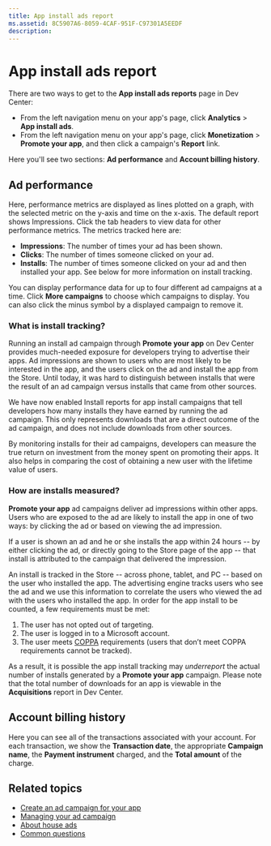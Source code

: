 ```yaml
---
title: App install ads report
ms.assetid: 8C5907A6-8059-4CAF-951F-C97301A5EEDF
description: 
---
```


# App install ads report

There are two ways to get to the **App install ads reports** page in Dev Center:

-   From the left navigation menu on your app's page, click **Analytics** &gt; **App install ads**.
-   From the left navigation menu on your app's page, click **Monetization** &gt; **Promote your app**, and then click a campaign's **Report** link.

Here you'll see two sections: **Ad performance** and **Account billing history**.

## Ad performance

Here, performance metrics are displayed as lines plotted on a graph, with the selected metric on the y-axis and time on the x-axis. The default report shows Impressions. Click the tab headers to view data for other performance metrics. The metrics tracked here are:

-   **Impressions**: The number of times your ad has been shown.
-   **Clicks**: The number of times someone clicked on your ad.
-   **Installs**: The number of times someone clicked on your ad and then installed your app. See below for more information on install tracking.

You can display performance data for up to four different ad campaigns at a time. Click **More campaigns** to choose which campaigns to display. You can also click the minus symbol by a displayed campaign to remove it.

### What is install tracking?

Running an install ad campaign through **Promote your app** on Dev Center provides much-needed exposure for developers trying to advertise their apps. Ad impressions are shown to users who are most likely to be interested in the app, and the users click on the ad and install the app from the Store. Until today, it was hard to distinguish between installs that were the result of an ad campaign versus installs that came from other sources.

We have now enabled Install reports for app install campaigns that tell developers how many installs they have earned by running the ad campaign. This only represents downloads that are a direct outcome of the ad campaign, and does not include downloads from other sources.

By monitoring installs for their ad campaigns, developers can measure the true return on investment from the money spent on promoting their apps. It also helps in comparing the cost of obtaining a new user with the lifetime value of users.

### How are installs measured?

**Promote your app** ad campaigns deliver ad impressions within other apps. Users who are exposed to the ad are likely to install the app in one of two ways: by clicking the ad or based on viewing the ad impression.

If a user is shown an ad and he or she installs the app within 24 hours -- by either clicking the ad, or directly going to the Store page of the app -- that install is attributed to the campaign that delivered the impression.

An install is tracked in the Store -- across phone, tablet, and PC -- based on the user who installed the app. The advertising engine tracks users who see the ad and we use this information to correlate the users who viewed the ad with the users who installed the app. In order for the app install to be counted, a few requirements must be met:

1.  The user has not opted out of targeting.
2.  The user is logged in to a Microsoft account.
3.  The user meets [COPPA](http://go.microsoft.com/fwlink?LinkId=536558) requirements (users that don’t meet COPPA requirements cannot be tracked).

As a result, it is possible the app install tracking may *underreport* the actual number of installs generated by a **Promote your app** campaign. Please note that the total number of downloads for an app is viewable in the **Acquisitions** report in Dev Center.

## Account billing history

Here you can see all of the transactions associated with your account. For each transaction, we show the **Transaction date**, the appropriate **Campaign name**, the **Payment instrument** charged, and the **Total amount** of the charge.

## Related topics

* [Create an ad campaign for your app](create-an-ad-campaign-for-your-app.md)
* [Managing your ad campaign](managing-your-ad-campaign.md)
* [About house ads](about-house-ads.md)
* [Common questions](common-questions.md)
 

 




